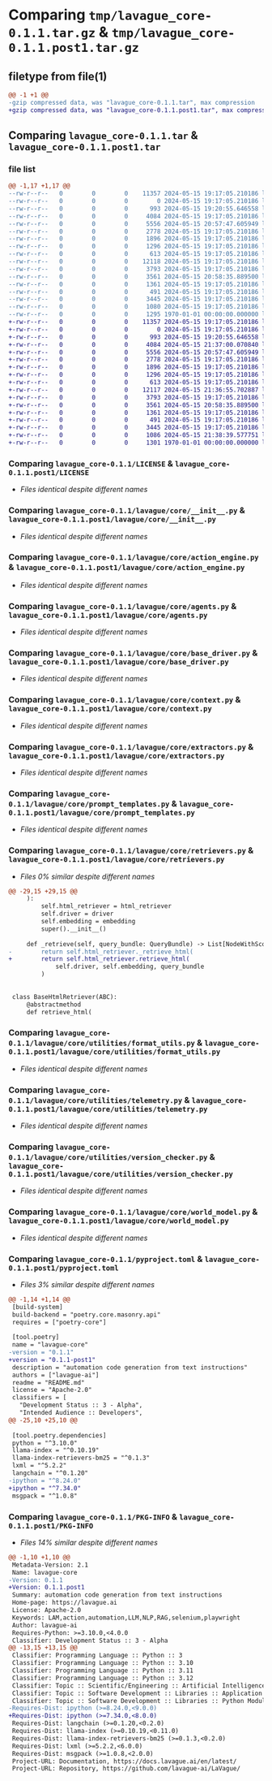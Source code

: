 # Comparing `tmp/lavague_core-0.1.1.tar.gz` & `tmp/lavague_core-0.1.1.post1.tar.gz`

## filetype from file(1)

```diff
@@ -1 +1 @@
-gzip compressed data, was "lavague_core-0.1.1.tar", max compression
+gzip compressed data, was "lavague_core-0.1.1.post1.tar", max compression
```

## Comparing `lavague_core-0.1.1.tar` & `lavague_core-0.1.1.post1.tar`

### file list

```diff
@@ -1,17 +1,17 @@
--rw-r--r--   0        0        0    11357 2024-05-15 19:17:05.210186 lavague_core-0.1.1/LICENSE
--rw-r--r--   0        0        0        0 2024-05-15 19:17:05.210186 lavague_core-0.1.1/README.md
--rw-r--r--   0        0        0      993 2024-05-15 19:20:55.646558 lavague_core-0.1.1/lavague/core/__init__.py
--rw-r--r--   0        0        0     4084 2024-05-15 19:17:05.210186 lavague_core-0.1.1/lavague/core/action_engine.py
--rw-r--r--   0        0        0     5556 2024-05-15 20:57:47.605949 lavague_core-0.1.1/lavague/core/agents.py
--rw-r--r--   0        0        0     2778 2024-05-15 19:17:05.210186 lavague_core-0.1.1/lavague/core/base_driver.py
--rw-r--r--   0        0        0     1896 2024-05-15 19:17:05.210186 lavague_core-0.1.1/lavague/core/context.py
--rw-r--r--   0        0        0     1296 2024-05-15 19:17:05.210186 lavague_core-0.1.1/lavague/core/extractors.py
--rw-r--r--   0        0        0      613 2024-05-15 19:17:05.210186 lavague_core-0.1.1/lavague/core/prompt_templates.py
--rw-r--r--   0        0        0    12118 2024-05-15 19:17:05.210186 lavague_core-0.1.1/lavague/core/retrievers.py
--rw-r--r--   0        0        0     3793 2024-05-15 19:17:05.210186 lavague_core-0.1.1/lavague/core/utilities/format_utils.py
--rw-r--r--   0        0        0     3561 2024-05-15 20:58:35.889500 lavague_core-0.1.1/lavague/core/utilities/telemetry.py
--rw-r--r--   0        0        0     1361 2024-05-15 19:17:05.210186 lavague_core-0.1.1/lavague/core/utilities/version_checker.py
--rw-r--r--   0        0        0      491 2024-05-15 19:17:05.210186 lavague_core-0.1.1/lavague/core/utilities/web_utils.py
--rw-r--r--   0        0        0     3445 2024-05-15 19:17:05.210186 lavague_core-0.1.1/lavague/core/world_model.py
--rw-r--r--   0        0        0     1080 2024-05-15 19:17:05.210186 lavague_core-0.1.1/pyproject.toml
--rw-r--r--   0        0        0     1295 1970-01-01 00:00:00.000000 lavague_core-0.1.1/PKG-INFO
+-rw-r--r--   0        0        0    11357 2024-05-15 19:17:05.210186 lavague_core-0.1.1.post1/LICENSE
+-rw-r--r--   0        0        0        0 2024-05-15 19:17:05.210186 lavague_core-0.1.1.post1/README.md
+-rw-r--r--   0        0        0      993 2024-05-15 19:20:55.646558 lavague_core-0.1.1.post1/lavague/core/__init__.py
+-rw-r--r--   0        0        0     4084 2024-05-15 21:37:00.070840 lavague_core-0.1.1.post1/lavague/core/action_engine.py
+-rw-r--r--   0        0        0     5556 2024-05-15 20:57:47.605949 lavague_core-0.1.1.post1/lavague/core/agents.py
+-rw-r--r--   0        0        0     2778 2024-05-15 19:17:05.210186 lavague_core-0.1.1.post1/lavague/core/base_driver.py
+-rw-r--r--   0        0        0     1896 2024-05-15 19:17:05.210186 lavague_core-0.1.1.post1/lavague/core/context.py
+-rw-r--r--   0        0        0     1296 2024-05-15 19:17:05.210186 lavague_core-0.1.1.post1/lavague/core/extractors.py
+-rw-r--r--   0        0        0      613 2024-05-15 19:17:05.210186 lavague_core-0.1.1.post1/lavague/core/prompt_templates.py
+-rw-r--r--   0        0        0    12117 2024-05-15 21:36:55.702887 lavague_core-0.1.1.post1/lavague/core/retrievers.py
+-rw-r--r--   0        0        0     3793 2024-05-15 19:17:05.210186 lavague_core-0.1.1.post1/lavague/core/utilities/format_utils.py
+-rw-r--r--   0        0        0     3561 2024-05-15 20:58:35.889500 lavague_core-0.1.1.post1/lavague/core/utilities/telemetry.py
+-rw-r--r--   0        0        0     1361 2024-05-15 19:17:05.210186 lavague_core-0.1.1.post1/lavague/core/utilities/version_checker.py
+-rw-r--r--   0        0        0      491 2024-05-15 19:17:05.210186 lavague_core-0.1.1.post1/lavague/core/utilities/web_utils.py
+-rw-r--r--   0        0        0     3445 2024-05-15 19:17:05.210186 lavague_core-0.1.1.post1/lavague/core/world_model.py
+-rw-r--r--   0        0        0     1086 2024-05-15 21:38:39.577751 lavague_core-0.1.1.post1/pyproject.toml
+-rw-r--r--   0        0        0     1301 1970-01-01 00:00:00.000000 lavague_core-0.1.1.post1/PKG-INFO
```

### Comparing `lavague_core-0.1.1/LICENSE` & `lavague_core-0.1.1.post1/LICENSE`

 * *Files identical despite different names*

### Comparing `lavague_core-0.1.1/lavague/core/__init__.py` & `lavague_core-0.1.1.post1/lavague/core/__init__.py`

 * *Files identical despite different names*

### Comparing `lavague_core-0.1.1/lavague/core/action_engine.py` & `lavague_core-0.1.1.post1/lavague/core/action_engine.py`

 * *Files identical despite different names*

### Comparing `lavague_core-0.1.1/lavague/core/agents.py` & `lavague_core-0.1.1.post1/lavague/core/agents.py`

 * *Files identical despite different names*

### Comparing `lavague_core-0.1.1/lavague/core/base_driver.py` & `lavague_core-0.1.1.post1/lavague/core/base_driver.py`

 * *Files identical despite different names*

### Comparing `lavague_core-0.1.1/lavague/core/context.py` & `lavague_core-0.1.1.post1/lavague/core/context.py`

 * *Files identical despite different names*

### Comparing `lavague_core-0.1.1/lavague/core/extractors.py` & `lavague_core-0.1.1.post1/lavague/core/extractors.py`

 * *Files identical despite different names*

### Comparing `lavague_core-0.1.1/lavague/core/prompt_templates.py` & `lavague_core-0.1.1.post1/lavague/core/prompt_templates.py`

 * *Files identical despite different names*

### Comparing `lavague_core-0.1.1/lavague/core/retrievers.py` & `lavague_core-0.1.1.post1/lavague/core/retrievers.py`

 * *Files 0% similar despite different names*

```diff
@@ -29,15 +29,15 @@
     ):
         self.html_retriever = html_retriever
         self.driver = driver
         self.embedding = embedding
         super().__init__()
 
     def _retrieve(self, query_bundle: QueryBundle) -> List[NodeWithScore]:
-        return self.html_retriever._retrieve_html(
+        return self.html_retriever.retrieve_html(
             self.driver, self.embedding, query_bundle
         )
 
 
 class BaseHtmlRetriever(ABC):
     @abstractmethod
     def retrieve_html(
```

### Comparing `lavague_core-0.1.1/lavague/core/utilities/format_utils.py` & `lavague_core-0.1.1.post1/lavague/core/utilities/format_utils.py`

 * *Files identical despite different names*

### Comparing `lavague_core-0.1.1/lavague/core/utilities/telemetry.py` & `lavague_core-0.1.1.post1/lavague/core/utilities/telemetry.py`

 * *Files identical despite different names*

### Comparing `lavague_core-0.1.1/lavague/core/utilities/version_checker.py` & `lavague_core-0.1.1.post1/lavague/core/utilities/version_checker.py`

 * *Files identical despite different names*

### Comparing `lavague_core-0.1.1/lavague/core/world_model.py` & `lavague_core-0.1.1.post1/lavague/core/world_model.py`

 * *Files identical despite different names*

### Comparing `lavague_core-0.1.1/pyproject.toml` & `lavague_core-0.1.1.post1/pyproject.toml`

 * *Files 3% similar despite different names*

```diff
@@ -1,14 +1,14 @@
 [build-system]
 build-backend = "poetry.core.masonry.api"
 requires = ["poetry-core"]
 
 [tool.poetry]
 name = "lavague-core"
-version = "0.1.1"
+version = "0.1.1-post1"
 description = "automation code generation from text instructions"
 authors = ["lavague-ai"]
 readme = "README.md"
 license = "Apache-2.0"
 classifiers = [
   "Development Status :: 3 - Alpha",
   "Intended Audience :: Developers",
@@ -25,10 +25,10 @@
 
 [tool.poetry.dependencies]
 python = "^3.10.0"
 llama-index = "^0.10.19"
 llama-index-retrievers-bm25 = "^0.1.3"
 lxml = "^5.2.2"
 langchain = "^0.1.20"
-ipython = "^8.24.0"
+ipython = "^7.34.0"
 msgpack = "^1.0.8"
```

### Comparing `lavague_core-0.1.1/PKG-INFO` & `lavague_core-0.1.1.post1/PKG-INFO`

 * *Files 14% similar despite different names*

```diff
@@ -1,10 +1,10 @@
 Metadata-Version: 2.1
 Name: lavague-core
-Version: 0.1.1
+Version: 0.1.1.post1
 Summary: automation code generation from text instructions
 Home-page: https://lavague.ai
 License: Apache-2.0
 Keywords: LAM,action,automation,LLM,NLP,RAG,selenium,playwright
 Author: lavague-ai
 Requires-Python: >=3.10.0,<4.0.0
 Classifier: Development Status :: 3 - Alpha
@@ -13,15 +13,15 @@
 Classifier: Programming Language :: Python :: 3
 Classifier: Programming Language :: Python :: 3.10
 Classifier: Programming Language :: Python :: 3.11
 Classifier: Programming Language :: Python :: 3.12
 Classifier: Topic :: Scientific/Engineering :: Artificial Intelligence
 Classifier: Topic :: Software Development :: Libraries :: Application Frameworks
 Classifier: Topic :: Software Development :: Libraries :: Python Modules
-Requires-Dist: ipython (>=8.24.0,<9.0.0)
+Requires-Dist: ipython (>=7.34.0,<8.0.0)
 Requires-Dist: langchain (>=0.1.20,<0.2.0)
 Requires-Dist: llama-index (>=0.10.19,<0.11.0)
 Requires-Dist: llama-index-retrievers-bm25 (>=0.1.3,<0.2.0)
 Requires-Dist: lxml (>=5.2.2,<6.0.0)
 Requires-Dist: msgpack (>=1.0.8,<2.0.0)
 Project-URL: Documentation, https://docs.lavague.ai/en/latest/
 Project-URL: Repository, https://github.com/lavague-ai/LaVague/
```

